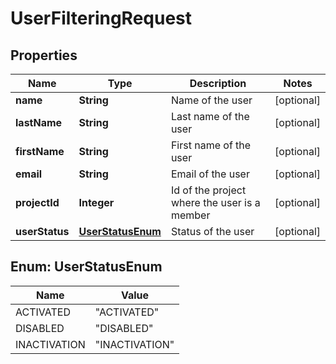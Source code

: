 

# UserFilteringRequest

## Properties

Name | Type | Description | Notes
------------ | ------------- | ------------- | -------------
**name** | **String** | Name of the user |  [optional]
**lastName** | **String** | Last name of the user |  [optional]
**firstName** | **String** | First name of the user |  [optional]
**email** | **String** | Email of the user |  [optional]
**projectId** | **Integer** | Id of the project where the user is a member |  [optional]
**userStatus** | [**UserStatusEnum**](#UserStatusEnum) | Status of the user |  [optional]



## Enum: UserStatusEnum

Name | Value
---- | -----
ACTIVATED | &quot;ACTIVATED&quot;
DISABLED | &quot;DISABLED&quot;
INACTIVATION | &quot;INACTIVATION&quot;



